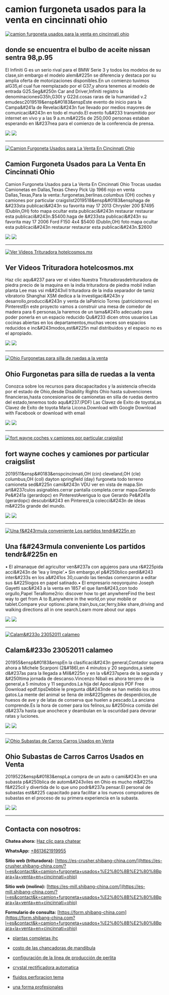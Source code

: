 # camion furgoneta usados ​​para la venta en cincinnati ohio

<a href="https://swt.shibang-china.com/?l=es&img&k=camion+furgoneta+usados+%E2%80%8B%E2%80%8Bpara+la+venta+en+cincinnati+ohio" target="_blank">![camion furgoneta usados ​​para la venta en cincinnati ohio](http://static.shibang-china.com/all-800x300/1470.jpg)</a>

## donde se encuentra el bulbo de aceite nissan sentra 98,p.95
El Infiniti G es un serio rival para el BMW Serie 3 y todos los modelos de su clase,sin embargo el modelo alem&#225n se diferencia y destaca por su amplia oferta de motorizaciones disponibles.En un comienzo tuvimos alG35,el cual fue reemplazado por el G37,y ahora tenemos al modelo de entrada G25.Seg&#250n Car and Driver,Infiniti registro la denominacionesG35h,G30t y G22d.cosas raras de la humanidad v.2 emudesc2019519&ensp&#0183&enspEste evento de inicio para la Campa&#241a de Revelaci&#243n fue llevado por medios mayores de comunicaci&#243n en todo el mundo.El evento fu&#233 transmitido por internet en vivo y a las 9 a.m.m&#225s de 250,000 personas estaban esperando en l&#237nea para el comienzo de la conferencia de prensa.


<a href="https://whatsapp.shibangsoft.com/WhatsApp.php" target="_blank" title="WhatsApp">![](http://static.shibang-china.com/icon/whatsapp.png)</a> <a href="https://swt.shibang-china.com/?l=es&icon&k=camion+furgoneta+usados+%E2%80%8B%E2%80%8Bpara+la+venta+en+cincinnati+ohio" target="_blank">![](http://static.shibang-china.com/icon/chat-es.png)</a>

---

<a href="https://swt.shibang-china.com/?l=es&img&k=camion+furgoneta+usados+%E2%80%8B%E2%80%8Bpara+la+venta+en+cincinnati+ohio" target="_blank">![Camion Furgoneta Usados para La Venta En Cincinnati Ohio](http://static.shibang-china.com/all-800x300/1518.jpg)</a>

## Camion Furgoneta Usados para La Venta En Cincinnati Ohio
Camion Furgoneta Usados para La Venta En Cincinnati Ohio Trocas usadas Camionetas en Dallas,Texas Chevy Pick Up 1966 rojo en venta Dallas,Texas,Para la venta:.furgonetas,berlinas.columbus (OH) coches y camiones por particular craigslist2019518&ensp&#0183&ensphaga de &#233sta publicaci&#243n su favorita may 17 2013 Chrysler 200 $7495 (Dublin,OH) foto mapa ocultar esta publicaci&#243n restaurar restaurar esta publicaci&#243n.$5400.haga de &#233sta publicaci&#243n su favorita may 17 2006 Ford F150 4x4 $5400 (Dublin,OH) foto mapa ocultar esta publicaci&#243n restaurar restaurar esta publicaci&#243n.$2600


<a href="https://whatsapp.shibangsoft.com/WhatsApp.php" target="_blank" title="WhatsApp">![](http://static.shibang-china.com/icon/whatsapp.png)</a> <a href="https://swt.shibang-china.com/?l=es&icon&k=camion+furgoneta+usados+%E2%80%8B%E2%80%8Bpara+la+venta+en+cincinnati+ohio" target="_blank">![](http://static.shibang-china.com/icon/chat-es.png)</a>

---

<a href="https://swt.shibang-china.com/?l=es&img&k=camion+furgoneta+usados+%E2%80%8B%E2%80%8Bpara+la+venta+en+cincinnati+ohio" target="_blank">![Ver Videos Trituradora hotelcosmos.mx](http://static.shibang-china.com/all-800x300/1172.jpg)</a>

## Ver Videos Trituradora hotelcosmos.mx
Haz clic aqu&#237 para ver el video Nuestra Trituradorasdetrituradora de piedra precio de la maquina en la india trituradora de piedra mobil indian planta Lee mas vsi m&#243vil trituradora de la india separador de tamiz vibratorio Shanghai XSM dedica a la investigaci&#243n y desarrollo,producci&#243n y venta de laPatricio Torres (patriciotorres) en PinterestEn este proyecto vamos a construir una mesa de comedor de madera para 6 personas,la haremos de un tama&#241o adecuado para poder ponerla en un espacio reducido Qu&#233 dicen otros usuarios Las cocinas abiertas en los departamentos,muchas veces son espacios reducidos e inc&#243modos,est&#225n mal distribuidos y el espacio no es el apropiado.


<a href="https://whatsapp.shibangsoft.com/WhatsApp.php" target="_blank" title="WhatsApp">![](http://static.shibang-china.com/icon/whatsapp.png)</a> <a href="https://swt.shibang-china.com/?l=es&icon&k=camion+furgoneta+usados+%E2%80%8B%E2%80%8Bpara+la+venta+en+cincinnati+ohio" target="_blank">![](http://static.shibang-china.com/icon/chat-es.png)</a>

---

<a href="https://swt.shibang-china.com/?l=es&img&k=camion+furgoneta+usados+%E2%80%8B%E2%80%8Bpara+la+venta+en+cincinnati+ohio" target="_blank">![Ohio Furgonetas para silla de ruedas a la venta](http://static.shibang-china.com/all-800x300/235.jpg)</a>

## Ohio Furgonetas para silla de ruedas a la venta
Conozca sobre los recursos para discapacitados y la asistencia ofrecida por el estado de Ohio,desde Disability Rights Ohio hasta subvenciones financieras,hasta concesionarios de camionetas en silla de ruedas dentro del estado,tenemos todo aqu&#237.(PDF) Las Clavez de Exito de toyotaLas Clavez de Exito de toyota Maria Licona.Download with Google Download with Facebook or download with email


<a href="https://whatsapp.shibangsoft.com/WhatsApp.php" target="_blank" title="WhatsApp">![](http://static.shibang-china.com/icon/whatsapp.png)</a> <a href="https://swt.shibang-china.com/?l=es&icon&k=camion+furgoneta+usados+%E2%80%8B%E2%80%8Bpara+la+venta+en+cincinnati+ohio" target="_blank">![](http://static.shibang-china.com/icon/chat-es.png)</a>

---

<a href="https://swt.shibang-china.com/?l=es&img&k=camion+furgoneta+usados+%E2%80%8B%E2%80%8Bpara+la+venta+en+cincinnati+ohio" target="_blank">![fort wayne coches y camiones por particular craigslist](http://static.shibang-china.com/all-800x300/1163.jpg)</a>

## fort wayne coches y camiones por particular craigslist
2019511&ensp&#0183&enspcincinnati,OH (cin) cleveland,OH (cle) columbus,OH (col) dayton springfield (day) furgoneta todo terreno camioneta sed&#225n cami&#243n VDU ver en vista de mapa.Sin art&#237culos asignables.cerrar pantalla completa.cerrar mapa.Gerardo Pe&#241a (gerardopc) en PinterestAverigua lo que Gerardo Pe&#241a (gerardopc) descubri&#243 en Pinterest,la colecci&#243n de ideas m&#225s grande del mundo.


<a href="https://whatsapp.shibangsoft.com/WhatsApp.php" target="_blank" title="WhatsApp">![](http://static.shibang-china.com/icon/whatsapp.png)</a> <a href="https://swt.shibang-china.com/?l=es&icon&k=camion+furgoneta+usados+%E2%80%8B%E2%80%8Bpara+la+venta+en+cincinnati+ohio" target="_blank">![](http://static.shibang-china.com/icon/chat-es.png)</a>

---

<a href="https://swt.shibang-china.com/?l=es&img&k=camion+furgoneta+usados+%E2%80%8B%E2%80%8Bpara+la+venta+en+cincinnati+ohio" target="_blank">![Una f&#243rmula conveniente Los partidos tendr&#225n en](http://static.shibang-china.com/all-800x300/2.jpg)</a>

## Una f&#243rmula conveniente Los partidos tendr&#225n en
• El almanaque del agricultor ven&#237a con agujeros para una r&#225pida acci&#243n de 'lea y limpie'.• Sin embargo,el p&#250blico perdi&#243 inter&#233s en los a&#241os 30,cuando las tiendas comenzaron a editar sus &#225logos en papel satinado.• El empresario neoyorquino Joseph Gayetti sac&#243 a la venta en 1857 el que llam&#243,con todo orgullo,Papel TeraRome2rio: discover how to get anywhereFind the best way to get from A to B,anywhere in the world,on your mobile or tablet.Compare your options:.plane,train,bus,car,ferry,bike share,driving and walking directions all in one search.Learn more about our apps


<a href="https://whatsapp.shibangsoft.com/WhatsApp.php" target="_blank" title="WhatsApp">![](http://static.shibang-china.com/icon/whatsapp.png)</a> <a href="https://swt.shibang-china.com/?l=es&icon&k=camion+furgoneta+usados+%E2%80%8B%E2%80%8Bpara+la+venta+en+cincinnati+ohio" target="_blank">![](http://static.shibang-china.com/icon/chat-es.png)</a>

---

<a href="https://swt.shibang-china.com/?l=es&img&k=camion+furgoneta+usados+%E2%80%8B%E2%80%8Bpara+la+venta+en+cincinnati+ohio" target="_blank">![Calam&#233o 23052011 calameo](http://static.shibang-china.com/all-800x300/831.jpg)</a>

## Calam&#233o 23052011 calameo
201955&ensp&#0183&enspEn la clasificaci&#243n general,Contador supera ahora a Michele Scarponi (2&#186),en 4 minutos y 20 segundos,a siete d&#237as para la llegada a Mil&#225n y en la v&#237spera de la segunda y &#250ltima jornada de descanso.Vincenzo Nibali es ahora tercero de la general,a 5 minutos y 11 segundos.La hija del Apocalipsis PDF Free Download epdf.tipsDebbie le pregunta d&#243nde se han metido los otros gatos.La mente del animal se llena de im&#225genes de desperdicios,de huesos de ave y de latas de conserva que huelen a pescado.La anciana comprende.Es la hora de comer para los felinos,su &#250nica comida del d&#237a hasta que anochece y deambulan en la oscuridad para devorar ratas y luciones.


<a href="https://whatsapp.shibangsoft.com/WhatsApp.php" target="_blank" title="WhatsApp">![](http://static.shibang-china.com/icon/whatsapp.png)</a> <a href="https://swt.shibang-china.com/?l=es&icon&k=camion+furgoneta+usados+%E2%80%8B%E2%80%8Bpara+la+venta+en+cincinnati+ohio" target="_blank">![](http://static.shibang-china.com/icon/chat-es.png)</a>

---

<a href="https://swt.shibang-china.com/?l=es&img&k=camion+furgoneta+usados+%E2%80%8B%E2%80%8Bpara+la+venta+en+cincinnati+ohio" target="_blank">![Ohio Subastas de Carros Carros Usados en Venta](http://static.shibang-china.com/all-800x300/1329.jpg)</a>

## Ohio Subastas de Carros Carros Usados en Venta
2019522&ensp&#0183&enspLa compra de un auto o cami&#243n en una subasta p&#250blica de autom&#243viles en Ohio es mucho m&#225s f&#225cil y divertida de lo que uno podr&#237a pensar.El personal de subastas est&#225 capacitado para facilitar a los nuevos compradores de subastas en el proceso de su primera experiencia en la subasta.

<a href="https://whatsapp.shibangsoft.com/WhatsApp.php" target="_blank" title="WhatsApp">![](http://static.shibang-china.com/icon/whatsapp.png)</a> <a href="https://swt.shibang-china.com/?l=es&icon&k=camion+furgoneta+usados+%E2%80%8B%E2%80%8Bpara+la+venta+en+cincinnati+ohio" target="_blank">![](http://static.shibang-china.com/icon/chat-es.png)</a>

---
## Contacta con nosotros:

**Chatea ahora:** [Haz clic para chatear](https://swt.shibang-china.com?l=es&contact&k=camion+furgoneta+usados+%E2%80%8B%E2%80%8Bpara+la+venta+en+cincinnati+ohio)

**WhatsApp:**  [+8613621919955](https://whatsapp.shibangsoft.com/WhatsApp.php)

**Sitio web (trituradora):** [https://es-crusher.shibang-china.com/](https://es-crusher.shibang-china.com/?l=es&contact&k=camion+furgoneta+usados+%E2%80%8B%E2%80%8Bpara+la+venta+en+cincinnati+ohio)

**Sitio web (molino):** [https://es-mill.shibang-china.com/](https://es-mill.shibang-china.com/?l=es&contact&k=camion+furgoneta+usados+%E2%80%8B%E2%80%8Bpara+la+venta+en+cincinnati+ohio)

**Formulario de consulta:** [https://form.shibang-china.com](https://form.shibang-china.com?l=es&contact&k=camion+furgoneta+usados+%E2%80%8B%E2%80%8Bpara+la+venta+en+cincinnati+ohio)

* [plantas completas ihc](../79/plantas%20completas%20ihc.md)

* [costo de las chancadoras de mandibula](../77/costo%20de%20las%20chancadoras%20de%20mandibula.md)

* [configuración de la línea de producción de perlita](../70/configuraci%C3%B3n%20de%20la%20l%C3%ADnea%20de%20producci%C3%B3n%20de%20perlita.md)

* [crystal rectificadora automatica](../67/crystal%20rectificadora%20automatica.md)

* [fluidos perforacion tema](../71/fluidos%20perforacion%20tema.md)

* [una forma profesionales](../80/una%20forma%20profesionales.md)